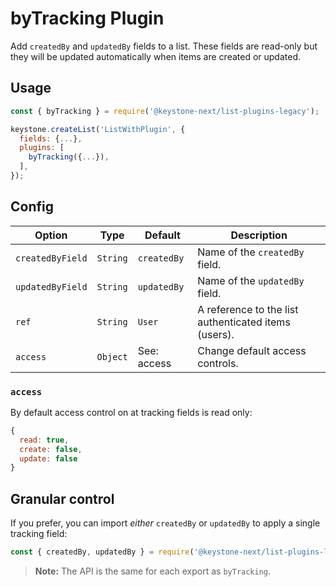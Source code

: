 <!--[meta]
section: list-plugins
title: byTracking
[meta]-->

# byTracking Plugin

Add `createdBy` and `updatedBy` fields to a list. These fields are read-only but
they will be updated automatically when items are created or updated.

## Usage

```js
const { byTracking } = require('@keystone-next/list-plugins-legacy');

keystone.createList('ListWithPlugin', {
  fields: {...},
  plugins: [
    byTracking({...}),
  ],
});
```

## Config

| Option           | Type     | Default     | Description                                          |
| ---------------- | -------- | ----------- | ---------------------------------------------------- |
| `createdByField` | `String` | `createdBy` | Name of the `createdBy` field.                       |
| `updatedByField` | `String` | `updatedBy` | Name of the `updatedBy` field.                       |
| `ref`            | `String` | `User`      | A reference to the list authenticated items (users). |
| `access`         | `Object` | See: access | Change default access controls.                      |

### `access`

By default access control on at tracking fields is read only:

```javascript allowCopy=false showLanguage=false
{
  read: true,
  create: false,
  update: false
}
```

## Granular control

If you prefer, you can import _either_ `createdBy` or `updatedBy` to apply a single tracking field:

```javascript
const { createdBy, updatedBy } = require('@keystone-next/list-plugins-legacy');
```

> **Note:** The API is the same for each export as `byTracking`.
